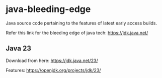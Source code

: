 # java-bleeding-edge
Java source code pertaining to the features of latest early access builds.

Refer this link for the bleeding edge of java tech: https://jdk.java.net/

## Java 23
Download from here: https://jdk.java.net/23/

Features: https://openjdk.org/projects/jdk/23/
